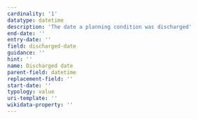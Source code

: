 ```yaml
---
cardinality: '1'
datatype: datetime
description: 'The date a planning condition was discharged'
end-date: ''
entry-date: ''
field: discharged-date
guidance: ''
hint: ''
name: Discharged date
parent-field: datetime
replacement-field: ''
start-date: ''
typology: value
uri-template: ''
wikidata-property: ''
---
```

